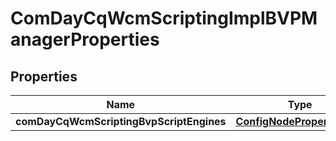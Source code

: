 

# ComDayCqWcmScriptingImplBVPManagerProperties

## Properties

Name | Type | Description | Notes
------------ | ------------- | ------------- | -------------
**comDayCqWcmScriptingBvpScriptEngines** | [**ConfigNodePropertyArray**](ConfigNodePropertyArray.md) |  |  [optional]



